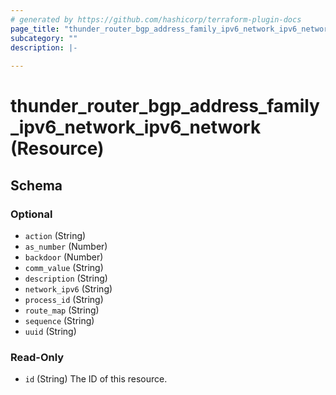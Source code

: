 ```yaml
---
# generated by https://github.com/hashicorp/terraform-plugin-docs
page_title: "thunder_router_bgp_address_family_ipv6_network_ipv6_network Resource - terraform-provider-thunder"
subcategory: ""
description: |-
  
---
```


# thunder_router_bgp_address_family_ipv6_network_ipv6_network (Resource)





<!-- schema generated by tfplugindocs -->
## Schema

### Optional

- `action` (String)
- `as_number` (Number)
- `backdoor` (Number)
- `comm_value` (String)
- `description` (String)
- `network_ipv6` (String)
- `process_id` (String)
- `route_map` (String)
- `sequence` (String)
- `uuid` (String)

### Read-Only

- `id` (String) The ID of this resource.


